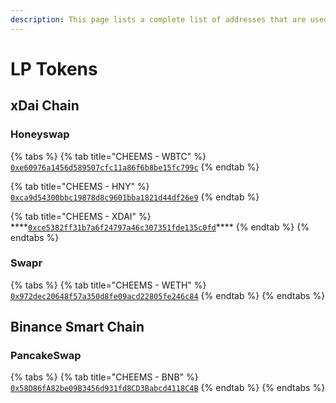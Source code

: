 ```yaml
---
description: This page lists a complete list of addresses that are used for LP farming
---
```


# LP Tokens

## xDai Chain

### Honeyswap

{% tabs %}
{% tab title="CHEEMS - WBTC" %}
[`0xe60976a1456d589507cfc11a86f6b8be15fc799c`](https://info.honeyswap.org/#/pair/0xe60976a1456d589507cfc11a86f6b8be15fc799c?chainId=100)
{% endtab %}

{% tab title="CHEEMS - HNY" %}
[`0xca9d54300bbc19878d8c9601bba1821d44df26e9`](https://info.honeyswap.org/#/pair/0xca9d54300bbc19878d8c9601bba1821d44df26e9?chainId=100)
{% endtab %}

{% tab title="CHEEMS - XDAI" %}
\*\*\*\*[`0xce5382ff31b7a6f24797a46c307351fde135c0fd`](https://info.honeyswap.org/#/pair/0xce5382ff31b7a6f24797a46c307351fde135c0fd?chainId=100)\*\*\*\*
{% endtab %}
{% endtabs %}

### Swapr

{% tabs %}
{% tab title="CHEEMS - WETH" %}
[`0x972dec20648f57a350d8fe09acd22805fe246c84`](https://dxstats.eth.link/#/pair/0x972dec20648f57a350d8fe09acd22805fe246c84?chainId=100)
{% endtab %}
{% endtabs %}

## **Binance Smart Chain**

### PancakeSwap

{% tabs %}
{% tab title="CHEEMS - BNB" %}
[`0x58D86fA82be09B3456d931fd8CD3Babcd4118C4B`](https://blockscout.com/xdai/mainnet/tokens/0x58D86fA82be09B3456d931fd8CD3Babcd4118C4B/)
{% endtab %}
{% endtabs %}

